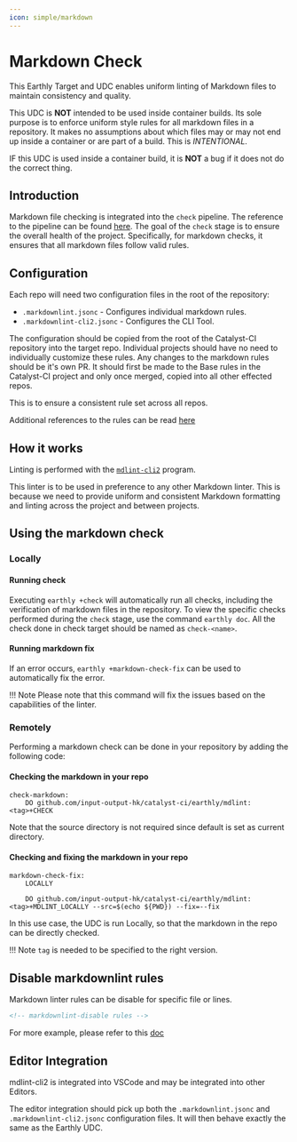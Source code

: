 ```yaml
---
icon: simple/markdown
---
```


# Markdown Check

This Earthly Target and UDC enables uniform linting of Markdown files to maintain consistency and quality.

This UDC is **NOT** intended to be used inside container builds.
Its sole purpose is to enforce uniform style rules for all markdown files in a repository.
It makes no assumptions about which files may or may not end up inside a container or are part of a build.
This is *INTENTIONAL*.

IF this UDC is used inside a container build, it is **NOT** a bug if it does not do the correct thing.

## Introduction

Markdown file checking is integrated into the `check` pipeline.
The reference to the pipeline can be found [here](https://input-output-hk.github.io/catalyst-ci/onboarding/).
The goal of the `check` stage is to ensure the overall health of the project.
Specifically, for markdown checks, it ensures that all markdown files follow valid rules.

## Configuration

Each repo will need two configuration files in the root of the repository:

* `.markdownlint.jsonc` - Configures individual markdown rules.
* `.markdownlint-cli2.jsonc` - Configures the CLI Tool.

The configuration should be copied from the root of the Catalyst-CI repository into the target repo.
Individual projects should have no need to individually customize these rules.
Any changes to the markdown rules should be it's own PR.
It should first be made to the Base rules in the Catalyst-CI project and only once merged, copied into all other effected repos.

This is to ensure a consistent rule set across all repos.

Additional references to the rules can be read [here](https://github.com/DavidAnson/markdownlint/)

## How it works

Linting is performed with the [`mdlint-cli2`](https://github.com/DavidAnson/markdownlint-cli2) program.

This linter is to be used in preference to any other Markdown linter.
This is because we need to provide uniform and consistent Markdown formatting and linting across the project and between projects.

## Using the markdown check

### Locally

#### Running check

Executing `earthly +check` will automatically run all checks, including the verification of markdown files in the repository.
To view the specific checks performed during the `check` stage, use the command `earthly doc`.
All the check done in check target should be named as `check-<name>`.

#### Running markdown fix

If an error occurs, `earthly +markdown-check-fix` can be used to automatically fix the error.
<!-- markdownlint-disable max-one-sentence-per-line -->
!!! Note
    Please note that this command will fix the issues based on the capabilities of the linter.
<!-- markdownlint-enable max-one-sentence-per-line -->

### Remotely

Performing a markdown check can be done in your repository by adding the following code:

#### Checking the markdown in your repo

```earthfile
check-markdown:
    DO github.com/input-output-hk/catalyst-ci/earthly/mdlint:<tag>+CHECK
```

Note that the source directory is not required since default is set as current directory.

#### Checking and fixing the markdown in your repo

```earthfile
markdown-check-fix:
    LOCALLY

    DO github.com/input-output-hk/catalyst-ci/earthly/mdlint:<tag>+MDLINT_LOCALLY --src=$(echo ${PWD}) --fix=--fix
```

In this use case, the UDC is run Locally, so that the markdown in the repo can be directly checked.

<!-- markdownlint-disable max-one-sentence-per-line -->
!!! Note
    `tag` is needed to be specified to the right version.
<!-- markdownlint-enable max-one-sentence-per-line -->

## Disable markdownlint rules

Markdown linter rules can be disable for specific file or lines.

``` html
<!-- markdownlint-disable rules -->
```

For more example, please refer to this [doc](https://github.com/DavidAnson/markdownlint/#configuration)

## Editor Integration

mdlint-cli2 is integrated into VSCode and may be integrated into other Editors.

The editor integration should pick up both the `.markdownlint.jsonc` and `.markdownlint-cli2.jsonc` configuration files.
It will then behave exactly the same as the Earthly UDC.
